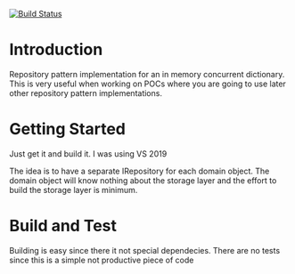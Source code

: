 [![Build Status](https://dev.azure.com/wtwd/Ease%20Maker/_apis/build/status/Repository.Pattern.Azure.Storage.Table?branchName=master)](https://dev.azure.com/wtwd/Ease%20Maker/_build/latest?definitionId=3&branchName=master)

# Introduction 
Repository pattern implementation for an in memory concurrent dictionary.
This is very useful when working on POCs where you are going to use later other repository pattern implementations.

# Getting Started
Just get it and build it. I was using VS 2019

The idea is to have a separate IRepository for each domain object. 
The domain object will know nothing about the storage layer and the effort to build the storage layer is minimum.

# Build and Test
Building is easy since there it not special dependecies.
There are no tests since this is a simple not productive piece of code


